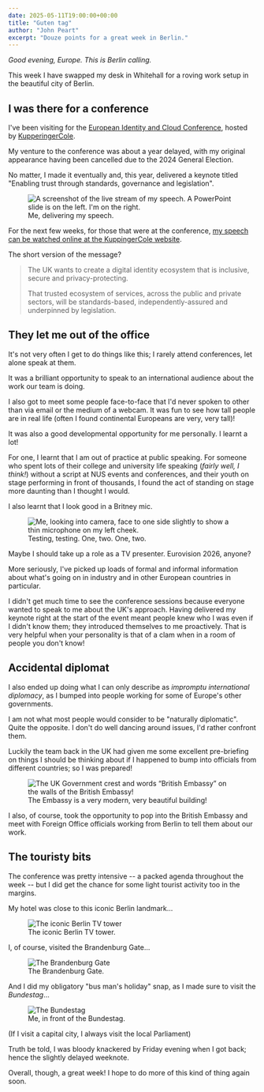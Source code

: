 ```yaml
---
date: 2025-05-11T19:00:00+00:00
title: "Guten tag"
author: "John Peart"
excerpt: "Douze points for a great week in Berlin."
---
```


*Good evening, Europe. This is Berlin calling.* 

This week I have swapped my desk in Whitehall for a roving work setup in the beautiful city of Berlin.

## I was there for a conference

I've been visiting for the [European Identity and Cloud Conference](https://www.kuppingercole.com/events/eic2025), hosted by [KupperingerCole](https://www.kuppingercole.com/).

My venture to the conference was about a year delayed, with my original appearance having been cancelled due to the 2024 General Election.

No matter, I made it eventually and, this year, delivered a keynote titled "Enabling trust through standards, governance and legislation".

<figure>
	<img src="/images/posts/2025-05-11-weeknote-2.jpeg" alt="A screenshot of the live stream of my speech. A PowerPoint slide is on the left. I'm on the right.">
	<figcaption>Me, delivering my speech.</figcaption>
</figure>

For the next few weeks, for those that were at the conference, [my speech can be watched online at the KuppingerCole website](https://www.kuppingercole.com/watch/establishing-trust-through-eic25).

The short version of the message? 

> The UK wants to create a digital identity ecosystem that is inclusive, secure and privacy-protecting. 
> 
> That trusted ecosystem of services, across the public and private sectors, will be standards-based, independently-assured and underpinned by legislation.

## They let me out of the office

It's not very often I get to do things like this; I rarely attend conferences, let alone speak at them. 

It was a brilliant opportunity to speak to an international audience about the work our team is doing. 

I also got to meet some people face-to-face that I'd never spoken to other than via email or the medium of a webcam. It was fun to see how tall people are in real life (often I found continental Europeans are very, very tall)! 

It was also a good developmental opportunity for me personally. I learnt a lot!

For one, I learnt that I am out of practice at public speaking. For someone who spent lots of their college and university life speaking (*fairly well, I think!*) without a script at NUS events and conferences, and their youth on stage performing in front of thousands, I found the act of standing on stage more daunting than I thought I would.

I also learnt that I look good in a Britney mic. 

<figure>
	<img src="/images/posts/2025-05-11-weeknote-1.jpeg" alt="Me, looking into camera, face to one side slightly to show a thin microphone on my left cheek.">
	<figcaption>Testing, testing. One, two. One, two.</figcaption>
</figure>

Maybe I should take up a role as a TV presenter. Eurovision 2026, anyone?

More seriously, I've picked up loads of formal and informal information about what's going on in industry and in other European countries in particular. 

I didn't get much time to see the conference sessions because everyone wanted to speak to me about the UK's approach. Having delivered my keynote right at the start of the event meant people knew who I was even if I didn't know them; they introduced themselves to me proactively. That is very helpful when your personality is that of a clam when in a room of people you don't know!

## Accidental diplomat

I also ended up doing what I can only describe as *impromptu international diplomacy*, as I bumped into people working for some of Europe's other governments. 

I am not what most people would consider to be "naturally diplomatic". Quite the opposite. I don't do well dancing around issues, I'd rather confront them.

Luckily the team back in the UK had given me some excellent pre-briefing on things I should be thinking about if I happened to bump into officials from different countries; so I was prepared!

<figure>
	<img src="/images/posts/2025-05-11-weeknote-4.jpeg" alt="The UK Government crest and words “British Embassy” on the walls of the British Embassy!">
	<figcaption>The Embassy is a very modern, very beautiful building!</figcaption>
</figure>

I also, of course, took the opportunity to pop into the British Embassy and meet with Foreign Office officials working from Berlin to tell them about our work.

## The touristy bits

The conference was pretty intensive -- a packed agenda throughout the week -- but I did get the chance for some light tourist activity too in the margins.

My hotel was close to this iconic Berlin landmark...

<figure>
	<img src="/images/posts/2025-05-11-weeknote-5.jpeg" alt="The iconic Berlin TV tower">
	<figcaption> The iconic Berlin TV tower.</figcaption>
</figure>

I, of course, visited the Brandenburg Gate...

<figure>
	<img src="/images/posts/2025-05-11-weeknote-6.jpeg" alt="The Brandenburg Gate">
	<figcaption> The Brandenburg Gate.</figcaption>
</figure>

And I did my obligatory "bus man's holiday" snap, as I made sure to visit the *Bundestag*...

<figure>
	<img src="/images/posts/2025-05-11-weeknote-7.jpeg" alt="The Bundestag">
	<figcaption>Me, in front of the Bundestag.</figcaption>
</figure>

(If I visit a capital city, I always visit the local Parliament)

Truth be told, I was bloody knackered by Friday evening when I got back; hence the slightly delayed weeknote.

Overall, though, a great week! I hope to do more of this kind of thing again soon.